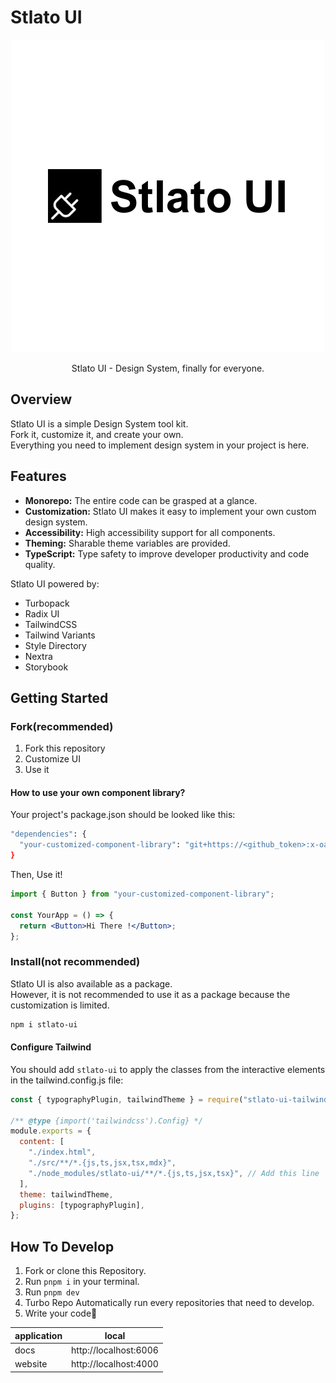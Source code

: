 # Stlato UI

<div align="center">

![logo](https://github.com/stlato/stlato-ui/blob/main/apps/docs/src/stories/assets/logo.png?raw=true)

Stlato UI - Design System, finally for everyone.

</div>

## Overview

Stlato UI is a simple Design System tool kit.<br/>
Fork it, customize it, and create your own.<br/>
Everything you need to implement design system in your project is here.

## Features

- **Monorepo:** The entire code can be grasped at a glance.
- **Customization:** Stlato UI makes it easy to implement your own custom design system.
- **Accessibility:** High accessibility support for all components.
- **Theming:** Sharable theme variables are provided.
- **TypeScript:** Type safety to improve developer productivity and code quality.

Stlato UI powered by:

- Turbopack
- Radix UI
- TailwindCSS
- Tailwind Variants
- Style Directory
- Nextra
- Storybook

## Getting Started

### Fork(recommended)

1. Fork this repository
2. Customize UI
3. Use it

#### How to use your own component library?

Your project's package.json should be looked like this:

```bash
"dependencies": {
  "your-customized-component-library": "git+https://<github_token>:x-oauth-basic@github.com/<user>/<your-foked-repo>.git"
}
```

Then, Use it!

```jsx
import { Button } from "your-customized-component-library";

const YourApp = () => {
  return <Button>Hi There !</Button>;
};
```

### Install(not recommended)

Stlato UI is also available as a package.<br/>
However, it is not recommended to use it as a package because the customization is limited.

```bash
npm i stlato-ui
```

#### Configure Tailwind

You should add `stlato-ui` to apply the classes from the interactive elements in the tailwind.config.js file:

```js
const { typographyPlugin, tailwindTheme } = require("stlato-ui-tailwind");

/** @type {import('tailwindcss').Config} */
module.exports = {
  content: [
    "./index.html",
    "./src/**/*.{js,ts,jsx,tsx,mdx}",
    "./node_modules/stlato-ui/**/*.{js,ts,jsx,tsx}", // Add this line
  ],
  theme: tailwindTheme,
  plugins: [typographyPlugin],
};
```

## How To Develop

1. Fork or clone this Repository.
2. Run `pnpm i` in your terminal.
3. Run `pnpm dev`
4. Turbo Repo Automatically run every repositories that need to develop.
5. Write your code🎉

| application | local                 |
| ----------- | --------------------- |
| docs        | http://localhost:6006 |
| website     | http://localhost:4000 |
